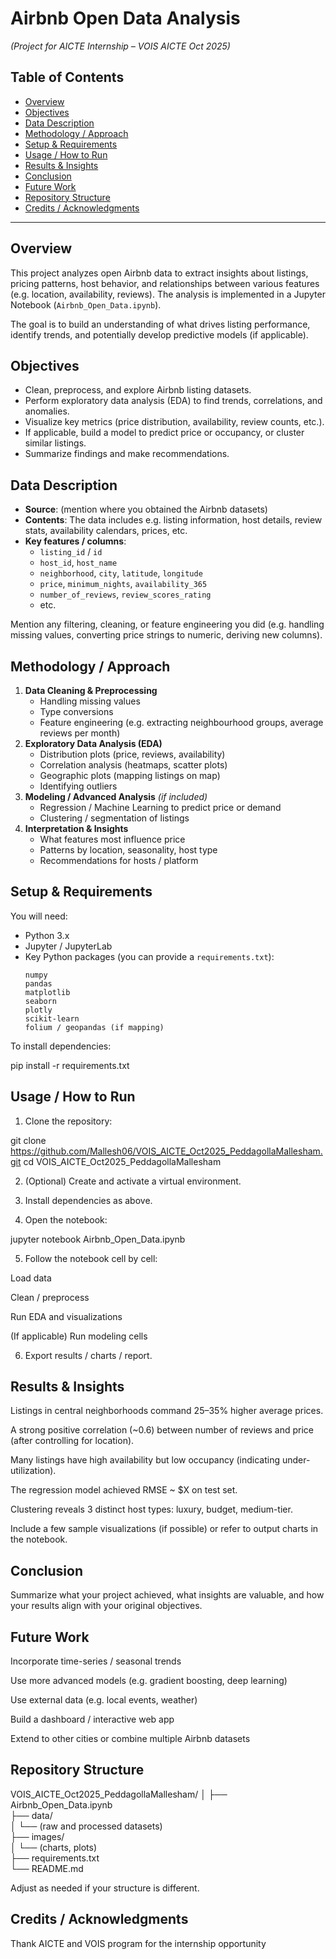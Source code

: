 # Airbnb Open Data Analysis  
*(Project for AICTE Internship – VOIS AICTE Oct 2025)*  

## Table of Contents  
- [Overview](#overview)  
- [Objectives](#objectives)  
- [Data Description](#data-description)  
- [Methodology / Approach](#methodology--approach)  
- [Setup & Requirements](#setup--requirements)  
- [Usage / How to Run](#usage--how-to-run)  
- [Results & Insights](#results--insights)  
- [Conclusion](#conclusion)  
- [Future Work](#future-work)  
- [Repository Structure](#repository-structure)  
- [Credits / Acknowledgments](#credits--acknowledgments)  

---

## Overview  
This project analyzes open Airbnb data to extract insights about listings, pricing patterns, host behavior, and relationships between various features (e.g. location, availability, reviews). The analysis is implemented in a Jupyter Notebook (`Airbnb_Open_Data.ipynb`).  

The goal is to build an understanding of what drives listing performance, identify trends, and potentially develop predictive models (if applicable).

## Objectives  
- Clean, preprocess, and explore Airbnb listing datasets.  
- Perform exploratory data analysis (EDA) to find trends, correlations, and anomalies.  
- Visualize key metrics (price distribution, availability, review counts, etc.).  
- If applicable, build a model to predict price or occupancy, or cluster similar listings.  
- Summarize findings and make recommendations.  

## Data Description  
- **Source**: (mention where you obtained the Airbnb datasets)  
- **Contents**: The data includes e.g. listing information, host details, review stats, availability calendars, prices, etc.  
- **Key features / columns**:  
  - `listing_id` / `id`  
  - `host_id`, `host_name`  
  - `neighborhood`, `city`, `latitude`, `longitude`  
  - `price`, `minimum_nights`, `availability_365`  
  - `number_of_reviews`, `review_scores_rating`  
  - etc.  

Mention any filtering, cleaning, or feature engineering you did (e.g. handling missing values, converting price strings to numeric, deriving new columns).

## Methodology / Approach  
1. **Data Cleaning & Preprocessing**  
   - Handling missing values  
   - Type conversions  
   - Feature engineering (e.g. extracting neighbourhood groups, average reviews per month)  
2. **Exploratory Data Analysis (EDA)**  
   - Distribution plots (price, reviews, availability)  
   - Correlation analysis (heatmaps, scatter plots)  
   - Geographic plots (mapping listings on map)  
   - Identifying outliers  
3. **Modeling / Advanced Analysis** *(if included)*  
   - Regression / Machine Learning to predict price or demand  
   - Clustering / segmentation of listings  
4. **Interpretation & Insights**  
   - What features most influence price  
   - Patterns by location, seasonality, host type  
   - Recommendations for hosts / platform  

## Setup & Requirements  

You will need:

- Python 3.x  
- Jupyter / JupyterLab  
- Key Python packages (you can provide a `requirements.txt`):  
  ```text
  numpy  
  pandas  
  matplotlib  
  seaborn  
  plotly  
  scikit-learn  
  folium / geopandas (if mapping)

To install dependencies:

pip install -r requirements.txt

## Usage / How to Run

1. Clone the repository:

git clone https://github.com/Mallesh06/VOIS_AICTE_Oct2025_PeddagollaMallesham.git
cd VOIS_AICTE_Oct2025_PeddagollaMallesham


2. (Optional) Create and activate a virtual environment.


3. Install dependencies as above.


4. Open the notebook:

jupyter notebook Airbnb_Open_Data.ipynb


5. Follow the notebook cell by cell:

Load data

Clean / preprocess

Run EDA and visualizations

(If applicable) Run modeling cells



6. Export results / charts / report.

## Results & Insights

Listings in central neighborhoods command 25–35% higher average prices.

A strong positive correlation (~0.6) between number of reviews and price (after controlling for location).

Many listings have high availability but low occupancy (indicating under-utilization).

The regression model achieved RMSE ~ $X on test set.

Clustering reveals 3 distinct host types: luxury, budget, medium-tier.


Include a few sample visualizations (if possible) or refer to output charts in the notebook.

## Conclusion

Summarize what your project achieved, what insights are valuable, and how your results align with your original objectives.

## Future Work

Incorporate time-series / seasonal trends

Use more advanced models (e.g. gradient boosting, deep learning)

Use external data (e.g. local events, weather)

Build a dashboard / interactive web app

Extend to other cities or combine multiple Airbnb datasets


## Repository Structure

VOIS_AICTE_Oct2025_PeddagollaMallesham/
│
├── Airbnb_Open_Data.ipynb  
├── data/  
│   └── (raw and processed datasets)  
├── images/  
│   └── (charts, plots)  
├── requirements.txt  
└── README.md

Adjust as needed if your structure is different.

## Credits / Acknowledgments

Thank AICTE and VOIS program for the internship opportunity

